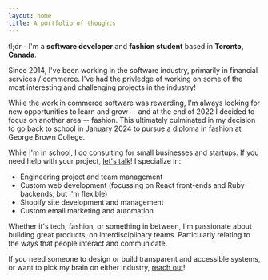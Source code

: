 ```yaml
---
layout: home
title: A portfolio of thoughts
---
```


tl;dr - I'm a **software developer** and **fashion student** based in
**Toronto, Canada**.

Since 2014, I've been working in the software industry, primarily in financial
services / commerce. I've had the privledge of working on some of the most
interesting and challenging projects in the industry!

While the work in commerce software was rewarding, I'm always looking for new
opportunities to learn and grow -- and at the end of 2022 I decided to focus on
another area -- fashion. This ultimately culminated in my decision to go back
to school in January 2024 to pursue a diploma in fashion at George Brown
College.

While I'm in school, I do consulting for small businesses and startups. If you
need help with your project, [let's talk](https://www.linkedin.com/in/twmpotter/)!
I specialize in:

- Engineering project and team management
- Custom web development (focussing on React front-ends and Ruby backends, but I'm flexible)
- Shopify site development and management
- Custom email marketing and automation

Whether it's tech, fashion, or something in between, I'm passionate about
building great products, on interdisciplinary teams. Particularly
relating to the ways that people interact and communicate.

If you need someone to design or build transparent and accessible systems, or
want to pick my brain on either industry, [reach out](https://www.linkedin.com/in/twmpotter/)!

<!-- ## Software Developer -->

<!-- Since 2014, I've been working in the software industry, primarily in financial -->
<!-- services / commerce. I've had the privledge of working on some of the most -->
<!-- interesting and challenging projects in the industry. -->

<!-- These projects ranged from small startups to large enterprises (Shopify - which -->
<!-- in 2023 reported over 457 million buyers and over 1.75 million companies on the -->
<!-- platform), and collaborated on initiatives with Google and Cloudflare. -->

<!-- Many of the projects I've worked on improved revenue or the brand experience -->
<!-- for merchants: -->

<!-- - Speed improvements to sites which directly improved checkout rates. -->
<!-- - Headless customer accounts allowed companies like SKIMS to support customer -->
<!--   accounts across their mobile and web storefronts. -->
<!-- - New authentication methods and API's unlocked new capabilities for merchants -->
<!--   pushing the boundaries of what a web-store could be (Allbirds, Shogun, -->
<!--   Peleton). -->
<!-- - Technology that improved the rendering of images on web storefronts created -->
<!--   more appealing customer experiences. -->
<!-- - Created new services and processes which sparked conversations within -->
<!--   development teams, as well as within the broader commerce ecosystem. -->

<!-- While I'm in school, I do consulting for small businesses and startups. If you -->
<!-- need help with your project, [let's talk](https://www.linkedin.com/in/twmpotter/)! -->
<!-- I specialize in: -->

<!-- - Engineering project and team management -->
<!-- - Custom web development (focussing on React front-ends and Ruby backends, but I'm flexible) -->
<!-- - Shopify site development and management -->
<!-- - Custom email marketing and automation -->

<!-- ## Fashion Student -->

<!-- I'm always looking for new opportunities to learn and grow -- and at the end of -->
<!-- 2022 I decided to pivot my focus to an area that I'd been interested in on the -->
<!-- side for while -- fashion. This ultimately culminated in my decision to go back -->
<!-- to school in January 2024 to pursue a diploma in fashion at George Brown -->
<!-- College. -->

<!-- I'm working on a few projects in the fashion space, and the intersection of -->
<!-- fashion and technology. If you're also interested in this space, I'd love to -->
<!-- [chat](https://www.linkedin.com/in/twmpotter/)! -->

<!-- ## What I'm interested in -->

<!-- Whether it's tech, fashion, or something in between, I'm passionate about -->
<!-- building great products. -->

<!-- I particularly enjoy working on interdisciplinary teams, solving multi-faceted -->
<!-- problems -- especially ones that involve the ways people interact and -->
<!-- communicate. -->

<!-- If you need someone to design or build transparent and accessible systems, or -->
<!-- want to pick my brain on either industry, [reach out](https://www.linkedin.com/in/twmpotter/)! -->

